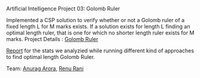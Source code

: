 Artificial Intelligence Project 03: Golomb Ruler


Implemented a CSP solution to verify whether or not a Golomb ruler of a fixed length L for M marks exists. If a solution exists for length L finding an optimal length ruler, that is one for which no shorter length ruler exists for M marks.
Project Details :  [Golomb Ruler](http://www3.cs.stonybrook.edu/~cse537/project03.html)

[Report](https://github.com/geekyspartan/golomb-ruler/blob/master/Golomb%20Ruler%20Report.pdf) for the stats we analyzied while running different kind of approaches to find optimal length Golomb Ruler.

Team:  [Anurag Arora](https://github.com/geekyspartan),  [Renu Rani](https://github.com/techiepanda)
